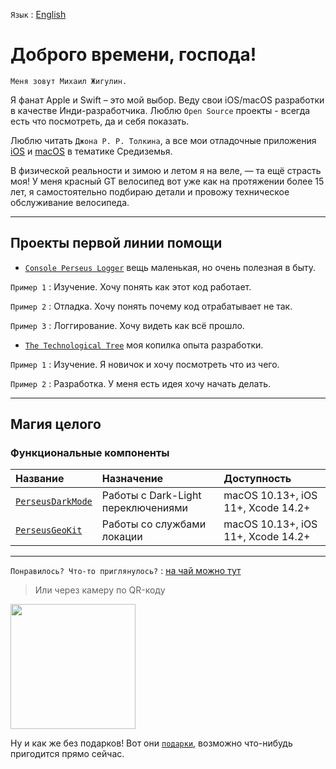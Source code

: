 `Язык` : [English](/README.md)

# Доброго времени, господа!

`Меня зовут Михаил Жигулин.`

Я фанат Apple и Swift – это мой выбор. Веду свои iOS/macOS разработки в качестве Инди-разработчика. Люблю `Open Source` проекты - всегда есть что посмотреть, да и себя показать. 

Люблю читать `Джона Р. Р. Толкина`, а все мои отладочные приложения [iOS](https://github.com/perseusrealdeal/TheOneRing) и [macOS](https://github.com/perseusrealdeal/Arkenstone) в тематике Средиземья.

В физической реальности и зимою и летом я на веле, — та ещё страсть моя! У меня красный GT велосипед вот уже как на протяжении более 15 лет, я самостоятельно подбираю детали и провожу техническое обслуживание велосипеда.

---

## Проекты первой линии помощи

- [`Console Perseus Logger`](https://github.com/perseusrealdeal/ConsolePerseusLogger) вещь маленькая, но очень полезная в быту.

`Пример 1` : Изучение. Хочу понять как этот код работает.

`Пример 2` : Отладка. Хочу понять почему код отрабатывает не так.

`Пример 3` : Логгирование. Хочу видеть как всё прошло.

- [`The Technological Tree`](https://github.com/perseusrealdeal/TheTechnologicalTree) моя копилка опыта разработки.

`Пример 1` : Изучение. Я новичок и хочу посмотреть что из чего.

`Пример 2` : Разработка. У меня есть идея хочу начать делать.

---

## Магия целого

### Функциональные компоненты

| Название                                                                 | Назначение                         | Доступность                        |
|:-------------------------------------------------------------------------|:-----------------------------------|:-----------------------------------|
| [`PerseusDarkMode`](https://github.com/perseusrealdeal/PerseusDarkMode)  | Работы с Dark-Light переключениями | macOS 10.13+, iOS 11+, Xcode 14.2+ |
| [`PerseusGeoKit`](https://github.com/perseusrealdeal/PerseusGeoKit)      | Работы со службами локации         | macOS 10.13+, iOS 11+, Xcode 14.2+ |

---

`Понравилось? Что-то приглянулось?` : [на чай можно тут](https://spasibomir.ru/pay/18822)

> Или через камеру по QR-коду

<a href="https://spasibomir.ru/pay/18822"><img src="https://spasibomir.ru/user/qr-code/19/18822.png?v=4" width="200" style="max-width: 100%;"/></a>

<!--

> И можно кофе)

<a href="https://www.buymeacoffee.com/perseusrealdeal"><img src="https://img.buymeacoffee.com/button-api/?text=Сoffee&emoji=&slug=perseusrealdeal&button_colour=000000&font_colour=ffffff&outline_colour=ffffff&coffee_colour=FFDD00" /></a>

-->

Ну и как же без подарков! Вот они [`подарки`](/GIFTS.md), возможно что-нибудь пригодится прямо сейчас.
